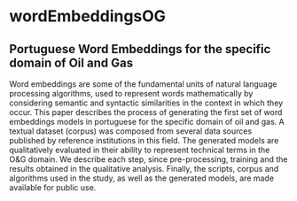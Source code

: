 # wordEmbeddingsOG

## Portuguese Word Embeddings for the specific domain of Oil and Gas

Word embeddings are some of the fundamental units of natural language processing algorithms, used to represent words mathematically by considering semantic and syntactic similarities in the context in which they occur. This paper describes the process of generating the first set of word embeddings models in portuguese for the specific domain of oil and gas. A textual dataset (corpus) was composed from several data sources published by reference institutions in this field. The generated models are qualitatively evaluated in their ability to represent technical terms in the O&G domain. We describe each step, since pre-processing, training and the results obtained in the qualitative analysis. Finally, the scripts, corpus and algorithms used in the study, as well as the generated models, are made available for public use.
